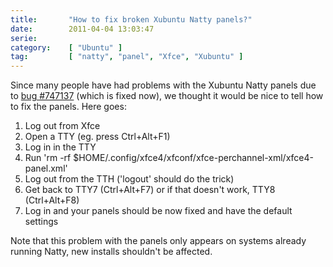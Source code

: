 ```yaml
---
title:       "How to fix broken Xubuntu Natty panels?"
date:        2011-04-04 13:03:47
serie:       
category:    [ "Ubuntu" ]
tag:         [ "natty", "panel", "Xfce", "Xubuntu" ]
---
```


Since many people have had problems with the Xubuntu Natty panels due to [bug #747137](https://bugs.launchpad.net/ubuntu/+source/xubuntu-default-settings/+bug/747137) (which is fixed now), we thought it would be nice to tell how to fix the panels. Here goes:

1. Log out from Xfce
2. Open a TTY (eg. press Ctrl+Alt+F1)
3. Log in in the TTY
4. Run 'rm -rf $HOME/.config/xfce4/xfconf/xfce-perchannel-xml/xfce4-panel.xml'
5. Log out from the TTH ('logout' should do the trick)
6. Get back to TTY7 (Ctrl+Alt+F7) or if that doesn't work, TTY8 (Ctrl+Alt+F8)
7. Log in and your panels should be now fixed and have the default settings

Note that this problem with the panels only appears on systems already running Natty, new installs shouldn't be affected.
